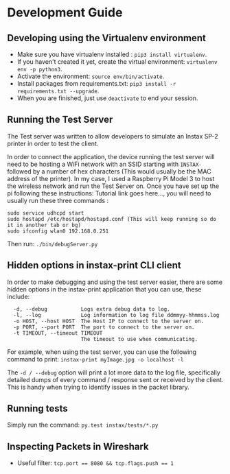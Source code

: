 # Development Guide


## Developing using the Virtualenv environment

* Make sure you have virtualenv installed : `pip3 install virtualenv`.
* If you haven't created it yet, create the virtual environment: `virtualenv env -p python3`.
* Activate the environment: `source env/bin/activate`.
* Install packages from requirements.txt: `pip3 install -r requirements.txt --upgrade`.
* When you are finished, just use `deactivate` to end your session.

## Running the Test Server

The Test server was written to allow developers to simulate an Instax SP-2 printer in order to test the client.

In order to connect the application, the device running the test server will need to be hosting a WiFi network with an SSID starting with `INSTAX-` followed by a number of hex characters (This would usually be the MAC address of the printer). In my case, I used a Raspberry Pi Model 3 to host the wireless network and run the Test Server on.
Once you have set up the pi following these instructions: Tutorial link goes here..., you will need to usually run these three commands :

```
sudo service udhcpd start
sudo hostapd /etc/hostapd/hostapd.conf (This will keep running so do it in another tab or bg)
sudo ifconfig wlan0 192.168.0.251
```

Then run: `./bin/debugServer.py`

## Hidden options in instax-print CLI client
In order to make debugging and using the test server easier, there are some hidden options in the instax-print application that you can use, these include:

```
  -d, --debug           Logs extra debug data to log.
  -l, --log             Log information to log file ddmmyy-hhmmss.log
  -o HOST, --host HOST  The Host IP to connect to the server on.
  -p PORT, --port PORT  The port to connect to the server on.
  -t TIMEOUT, --timeout TIMEOUT
                        The timeout to use when communicating.
```

For example, when using the test server, you can use the following command to print: `instax-print myImage.jpg -o localhost -l`

The `-d / --debug` option will print a lot more data to the log file, specifically detailed dumps of every command / response sent or received by the client. This is handy when trying to identify issues in the packet library.

## Running tests
Simply run the command: `py.test instax/tests/*.py`


## Inspecting Packets in Wireshark
* Useful filter: `tcp.port == 8080 && tcp.flags.push == 1`
